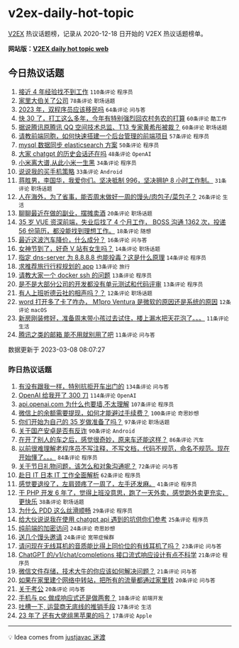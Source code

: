 # v2ex-daily-hot-topic

[V2EX](https://www.v2ex.com/) 热议话题榜，记录从 2020-12-18 日开始的 V2EX 热议话题榜单。

**网站版：[V2EX daily hot topic web](https://boojack.github.io/v2ex-daily-hot-topic-web/)**

## 今日热议话题

<!-- TODAY BEGIN -->

1. [接近 4 年经验找不到工作](https://www.v2ex.com/t/922086) `110条评论` `程序员`
1. [家里大伯关了公司](https://www.v2ex.com/t/922143) `78条评论` `职场话题`
1. [2023 年，双程序员应该移民吗](https://www.v2ex.com/t/922140) `64条评论` `问与答`
1. [快 30 了，打工这么多年，今年有特别强烈回农村务农的打算](https://www.v2ex.com/t/922175) `60条评论` `酷工作`
1. [据说腾讯原腾讯 QQ 空间技术总监、T13 专家黄希彤被裁？](https://www.v2ex.com/t/922097) `60条评论` `职场话题`
1. [请教前端同胞，如何快速搭建一个后台管理的前端项目](https://www.v2ex.com/t/922121) `57条评论` `程序员`
1. [mysql 数据同步 elasticsearch 方案](https://www.v2ex.com/t/922102) `50条评论` `程序员`
1. [大家 chatgpt 的历史会话还在吗](https://www.v2ex.com/t/922162) `48条评论` `OpenAI`
1. [小米离大谱,从此小米一生黑](https://www.v2ex.com/t/922258) `34条评论` `程序员`
1. [说说我的买手机策略](https://www.v2ex.com/t/922236) `33条评论` `Android`
1. [蒋胜男，李国华，我爱你们。坚决抵制 996，坚决拥护 8 小时工作制。](https://www.v2ex.com/t/922230) `31条评论` `职场话题`
1. [人在海外，为了省事，能否周末做好一周的馒头/肉包子/菜包子？](https://www.v2ex.com/t/922204) `26条评论` `生活`
1. [聊聊最近在做的副业，摆摊卖酒](https://www.v2ex.com/t/922228) `20条评论` `职场话题`
1. [35 岁 VUE 资深前端，失业后找了 4 个月工作， BOSS 沟通 1362 次，投递 56 份简历，都没能找到理想工作。](https://www.v2ex.com/t/922124) `18条评论` `随想`
1. [最近这波汽车降价，什么成分？](https://www.v2ex.com/t/922243) `16条评论` `问与答`
1. [女神节到了，好奇 V 站有女生吗？](https://www.v2ex.com/t/922231) `14条评论` `职场话题`
1. [指定 dns-server 为 8.8.8.8 也能投毒？这是什么原理](https://www.v2ex.com/t/922225) `14条评论` `程序员`
1. [求推荐旅行行程规划的 app](https://www.v2ex.com/t/922147) `13条评论` `旅行`
1. [请教大家一个 docker ssh 的问题](https://www.v2ex.com/t/922135) `13条评论` `程序员`
1. [是不是大部分公司的开发都没有单元测试和代码评审](https://www.v2ex.com/t/922133) `13条评论` `程序员`
1. [有人上班听德云社的相声吗？？](https://www.v2ex.com/t/922181) `12条评论` `职场话题`
1. [word 打开多了卡了咋办， M1pro Ventura 是微软的原因还是系统的原因](https://www.v2ex.com/t/922163) `12条评论` `macOS`
1. [新房刚装修好，准备周末带小孩过去试住，楼上漏水把天花泡了。。。](https://www.v2ex.com/t/922249) `11条评论` `生活`
1. [腾讯之类的邮箱 能不用就别用了吧](https://www.v2ex.com/t/922151) `11条评论` `问与答`

数据更新于 2023-03-08 08:07:27

<!-- TODAY END -->

### 昨日热议话题

<!-- YESTERDAY BEGIN -->

1. [有没有跟我一样，特别抗拒开车出门的](https://www.v2ex.com/t/921838) `134条评论` `问与答`
1. [OpenAI 给我开了 300 刀](https://www.v2ex.com/t/921774) `114条评论` `OpenAI`
1. [api.openai.com 为什么也要墙,不太理解](https://www.v2ex.com/t/921883) `107条评论` `程序员`
1. [微信上的余额需要提现，如何才能避过手续费？](https://www.v2ex.com/t/921804) `100条评论` `奇思妙想`
1. [你们开始为自己的 35 岁做准备了吗？](https://www.v2ex.com/t/921827) `97条评论` `职场话题`
1. [关于国产安卓是否有反诈](https://www.v2ex.com/t/921868) `90条评论` `Android`
1. [在开了别人的车之后，感觉很奇妙，原来车还能这样？](https://www.v2ex.com/t/921847) `86条评论` `汽车`
1. [以前很难理解老程序员不写注释，不写文档，代码不规范，命名不规范。现在开始懂了。。。](https://www.v2ex.com/t/921889) `84条评论` `程序员`
1. [关于节日礼物问题，该怎么和对象沟通呢？](https://www.v2ex.com/t/921876) `72条评论` `问与答`
1. [赴日 IT 日本 IT 工作全面解析](https://www.v2ex.com/t/921777) `62条评论` `程序员`
1. [感觉要退役了，左肩颈疼了一周了，左手还发麻。](https://www.v2ex.com/t/921814) `41条评论` `程序员`
1. [干 PHP 开发 6 年了，觉得上班没意思，跑了一天外卖，感觉跑外卖更充实，更快乐](https://www.v2ex.com/t/921791) `38条评论` `职场话题`
1. [为什么 PDD 这么丝滑顺畅](https://www.v2ex.com/t/922033) `29条评论` `程序员`
1. [给大伙说说我在使用 chatgpt api 遇到的坑供你们参考](https://www.v2ex.com/t/921809) `25条评论` `程序员`
1. [纯前端的加密访问](https://www.v2ex.com/t/921892) `24条评论` `奇思妙想`
1. [送几个馒头邀请](https://www.v2ex.com/t/921874) `24条评论` `宽带症候群`
1. [请问现在无线耳机的音质能比得上同价位的有线耳机了吗？](https://www.v2ex.com/t/921783) `23条评论` `问与答`
1. [ChatGPT 的/v1/chat/completions 接口流式响应设计有点不科学](https://www.v2ex.com/t/921810) `21条评论` `程序员`
1. [微信文件存储，技术大牛的你应该如何解决问题？](https://www.v2ex.com/t/921772) `21条评论` `问与答`
1. [如果在家里建个网络中转站，把所有的流量都通过家里转](https://www.v2ex.com/t/921993) `20条评论` `问与答`
1. [关于考公](https://www.v2ex.com/t/921805) `20条评论` `问与答`
1. [手机与 pc 做成响应式还是做两套？](https://www.v2ex.com/t/921787) `18条评论` `前端开发`
1. [吐槽一下, 运营商无底线的推销手段](https://www.v2ex.com/t/921925) `17条评论` `生活`
1. [23 年了 还有大佬组黑苹果的吗？](https://www.v2ex.com/t/921910) `17条评论` `Apple`

<!-- YESTERDAY END -->

---

💡 Idea comes from [justjavac 迷渡](https://github.com/justjavac/)
